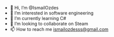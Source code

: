 - 👋 Hi, I’m @IsmailOzdes
- 👀 I’m interested in software engineering
- 🌱 I’m currently learning C#
- 💞️ I’m looking to collaborate on Steam
- 📫 How to reach me ismailozdesss@gmail.com

<!---
IsmailOzdes/IsmailOzdes is a ✨ special ✨ repository because its `README.md` (this file) appears on your GitHub profile.
You can click the Preview link to take a look at your changes.
--->
